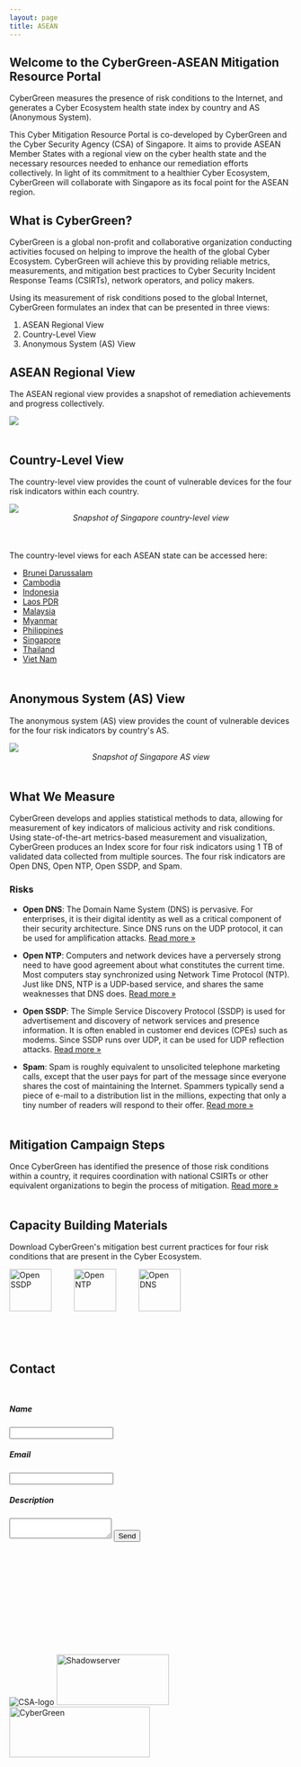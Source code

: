 ```yaml
---
layout: page
title: ASEAN
---
```

## Welcome to the CyberGreen-ASEAN Mitigation Resource Portal

CyberGreen measures the presence of risk conditions to the Internet, and generates a Cyber Ecosystem health state index by country and AS (Anonymous System).

This Cyber Mitigation Resource Portal is co-developed by CyberGreen and the Cyber Security Agency (CSA) of Singapore. It aims to provide ASEAN Member States with a regional view on the cyber health state and the necessary resources needed to enhance our remediation efforts collectively. In light of its commitment to a healthier Cyber Ecosystem, CyberGreen will collaborate with Singapore as its focal point for the ASEAN region.

## What is CyberGreen?

CyberGreen is a global non-profit and collaborative organization conducting activities focused on helping to improve the health of the global Cyber Ecosystem. CyberGreen will achieve this by providing reliable metrics, measurements, and mitigation best practices to Cyber Security Incident Response Teams (CSIRTs), network operators, and policy makers.

Using its measurement of risk conditions posed to the global Internet, CyberGreen formulates an index that can be presented in three views: 

1. ASEAN Regional View
2. Country-Level View
3. Anonymous System (AS) View

<div style="margin-bottom: 25px">
</div>

## ASEAN Regional View

The ASEAN regional view provides a snapshot of remediation achievements and progress collectively.

<div>
  <img src="{{site.media}}asean-level.png"/>
</div>

<div style="margin-bottom: 50px">
</div>

## Country-Level View

The country-level view provides the count of vulnerable devices for the four risk indicators within each country. 

<div>
  <img src="{{site.media}}sing-country-level.png"/>
  <center><imgcaption><i> Snapshot of Singapore country-level view </i></imgcaption></center>
</div>

<div style="margin-bottom: 50px">
</div>

The country-level views for each ASEAN state can be accessed here:

*  <a href="http://stats.cybergreen.net/place/brunei/">Brunei Darussalam</a>
*  <a href="http://stats.cybergreen.net/place/cambodia/">Cambodia</a>
*  <a href="http://stats.cybergreen.net/place/indonesia/">Indonesia</a>
*  <a href="http://stats.cybergreen.net/place/laos/">Laos PDR</a>
*  <a href="http://stats.cybergreen.net/place/malaysia">Malaysia</a>
*  <a href="http://stats.cybergreen.net/place/myanmar">Myanmar</a>
*  <a href="http://stats.cybergreen.net/place/philippines">Philippines</a>
*  <a href="http://stats.cybergreen.net/place/singapore ">Singapore </a>
*  <a href="http://stats.cybergreen.net/place/thailand">Thailand</a>
*  <a href="http://stats.cybergreen.net/place/vietnam/">Viet Nam</a>

<div style="margin-bottom: 50px">
</div>

## Anonymous System (AS) View

The anonymous system (AS) view provides the count of vulnerable devices for the four risk indicators by country's AS.

<div>
  <img src="{{site.media}}sing-as-level.png"/>
  <center><imgcaption><i> Snapshot of Singapore AS view </i></imgcaption></center>
</div>

<div style="margin-bottom: 50px">
</div>

## What We Measure

CyberGreen develops and applies statistical methods to data, allowing for measurement of key indicators of malicious activity and risk conditions. Using state-of-the-art metrics-based measurement and visualization, CyberGreen produces an Index score for four risk indicators using 1 TB of validated data collected from multiple sources. The four risk indicators are Open DNS, Open NTP, Open SSDP, and Spam.

### Risks

+ <b>Open DNS</b>: The Domain Name System (DNS) is pervasive. For enterprises, it is their digital identity as well as a critical component of their security architecture. Since DNS runs on the UDP protocol, it can be used for amplification attacks. <a href="http://stats.cybergreen.net/risk/opendns/">Read more &raquo;</a>

+ <b>Open NTP</b>: Computers and network devices have a perversely strong need to have good agreement about what constitutes the current time. Most computers stay synchronized using Network Time Protocol (NTP). Just like DNS, NTP is a UDP-based service, and shares the same weaknesses that DNS does. <a href="http://stats.cybergreen.net/risk/openntp/">Read more &raquo;</a>

+ <b>Open SSDP</b>: The Simple Service Discovery Protocol (SSDP) is used for advertisement and discovery of network services and presence information. It is often enabled in customer end devices (CPEs) such as modems. Since SSDP runs over UDP, it can be used for UDP reflection attacks. <a href="http://stats.cybergreen.net/risk/openssdp/">Read more &raquo;</a>

+ <b>Spam</b>: Spam is roughly equivalent to unsolicited telephone marketing calls, except that the user pays for part of the message since everyone shares the cost of maintaining the Internet. Spammers typically send a piece of e-mail to a distribution list in the millions, expecting that only a tiny number of readers will respond to their offer. <a href="http://stats.cybergreen.net/risk/spam/">Read more &raquo;</a> 

<div style="margin-bottom: 50px">
</div>

## Mitigation Campaign Steps
Once CyberGreen has identified the presence of those risk conditions within a country, it requires coordination with national CSIRTs or other equivalent organizations to begin the process of mitigation. <a href="/mitigation/campaign-steps/">Read more &raquo;</a> 

<div style="margin-bottom: 50px">
</div>

## Capacity Building Materials
Download CyberGreen's mitigation best current practices for four risk conditions that are present in the Cyber Ecosystem.

<p>
<a download="Open SSDP" href="/img/medialibrary/Open SSDP.pptx" title="Open SSDP">
    <img alt="Open SSDP" src="{{site.media}}document-green.png" style="float: left; margin: 0px 40px 40px 0px;" width="75" height="75"></a>
<a download="Open NTP" href="/img/medialibrary/Open SSDP.pptx" title="Open NTP">
    <img alt="Open NTP" src="{{site.media}}document-green.png" style="float: left; margin: 0px 40px 40px 0px;" width="75" height="75"></a> 
<a download="Open DNS" href="/img/medialibrary/Open SSDP.pptx" title="Open DNS">
    <img alt="Open DNS" src="{{site.media}}document-green.png" style="float: left; margin: 0px 40px 40px 0px;" width="75" height="75"></a>
<br style="clear:both;">
</p>

<div style="margin-bottom: 50px">
</div>   

## Contact

<div class="wrapper" style="margin-bottom:50px; margin-top:50px">
    <form action="https://formspree.io/contact@cybergreen.net"
          method="POST">
          <h5>Name</h5>
        <input type="text" name="name" />
        <h5>Email</h5>
        <input type="email" name="_replyto" />
        <h5>Description</h5>
        <textarea  name="description"> </textarea>
        <input type="submit" value="Send">
    </form>
</div>

<div style="margin-bottom: 200px">
</div>  

<img class="alignnone wp-image-210 aligncenter" src="{{site.media}}csa-logo.jpg" alt="CSA-logo" /> <img class="alignnone size-full wp-image-171 aligncenter" src="{{site.media}}Shadowserver.png" alt="Shadowserver" width="200" height="90" /> <img class="alignnone size-full wp-image-171 aligncenter" src="{{site.media}}CG_Logo_Colorchange_GreyandGreen.png" alt="CyberGreen" width="250" height="90" /> 

